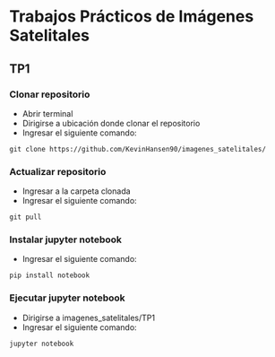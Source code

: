 # Trabajos Prácticos de Imágenes Satelitales  
## TP1

### Clonar repositorio
- Abrir terminal
- Dirigirse a ubicación donde clonar el repositorio
- Ingresar el siguiente comando:
```
git clone https://github.com/KevinHansen90/imagenes_satelitales/
```

### Actualizar repositorio
- Ingresar a la carpeta clonada
- Ingresar el siguiente comando:
```
git pull
```

### Instalar jupyter notebook
- Ingresar el siguiente comando:
```
pip install notebook
```

### Ejecutar jupyter notebook
- Dirigirse a imagenes_satelitales/TP1
- Ingresar el siguiente comando:
```
jupyter notebook
```
